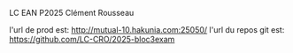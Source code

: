 LC EAN P2025
Clément Rousseau

l'url de prod est: http://mutual-10.hakunia.com:25050/
l'url du repos git est: https://github.com/LC-CRO/2025-bloc3exam
